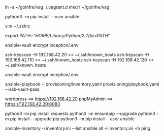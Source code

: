
ln -s ~/goinfre/vag   ./.vagrant.d
mkdir ~/goinfre/vag

python3 -m pip install --user ansible

vim ~/.zshrc

export PATH="$HOME/Library/Python/3.7/bin:$PATH"

ansible-vault encrypt inception/.env

ssh-keyscan -H 192.168.42.20 >> ~/.ssh/known_hosts
ssh-keyscan -H 192.168.42.110 >> ~/.ssh/known_hosts
ssh-keyscan -H 192.168.42.120 >> ~/.ssh/known_hosts

ansible-vault encrypt inception/.env

ansible-playbook -i provisioning/inventory.yaml provisioning/playbook.yaml --ask-vault-pass

wordpress ==> https://192.168.42.20
phpMyAdmin ==> https://192.168.42.20:8080



  python3 -m pip install requests
  python3 -m ensurepip --upgrade
  python3 -m pip install --upgrade pip
  python3 -m pip install --user ansible



ansible-inventory -i inventory.ini --list
ansible all -i inventory.ini -m ping